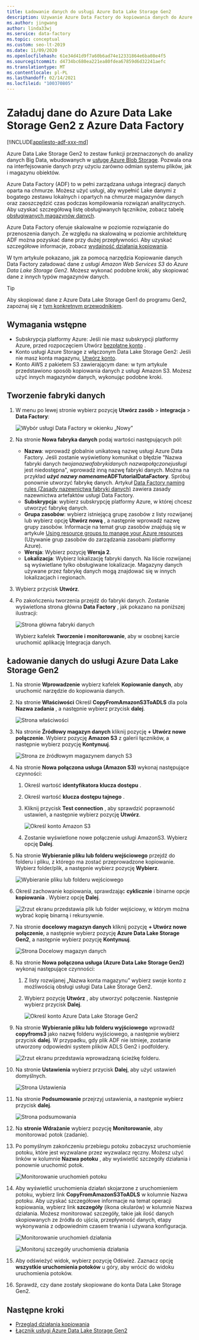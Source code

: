 ```yaml
---
title: Ładowanie danych do usługi Azure Data Lake Storage Gen2
description: Używanie Azure Data Factory do kopiowania danych do Azure Data Lake Storage Gen2
ms.author: jingwang
author: linda33wj
ms.service: data-factory
ms.topic: conceptual
ms.custom: seo-lt-2019
ms.date: 11/09/2020
ms.openlocfilehash: 61e34d41d9f7a60b6ad74e12331864e6ba08e4f5
ms.sourcegitcommit: d4734bc680ea221ea80fdea67859d6d32241aefc
ms.translationtype: MT
ms.contentlocale: pl-PL
ms.lasthandoff: 02/14/2021
ms.locfileid: "100370805"
---
```

# <a name="load-data-into-azure-data-lake-storage-gen2-with-azure-data-factory"></a>Załaduj dane do Azure Data Lake Storage Gen2 z Azure Data Factory

[!INCLUDE[appliesto-adf-xxx-md](includes/appliesto-adf-xxx-md.md)]

Azure Data Lake Storage Gen2 to zestaw funkcji przeznaczonych do analizy danych Big Data, wbudowanych w [usługę Azure Blob Storage](../storage/blobs/storage-blobs-introduction.md). Pozwala ona na interfejsowanie danych przy użyciu zarówno odmian systemu plików, jak i magazynu obiektów.

Azure Data Factory (ADF) to w pełni zarządzana usługa integracji danych oparta na chmurze. Możesz użyć usługi, aby wypełnić Lake danymi z bogatego zestawu lokalnych i opartych na chmurze magazynów danych oraz zaoszczędzić czas podczas kompilowania rozwiązań analitycznych. Aby uzyskać szczegółową listę obsługiwanych łączników, zobacz tabelę [obsługiwanych magazynów danych](copy-activity-overview.md#supported-data-stores-and-formats).

Azure Data Factory oferuje skalowalne w poziomie rozwiązanie do przenoszenia danych. Ze względu na skalowalną w poziomie architekturę ADF można pozyskać dane przy dużej przepływności. Aby uzyskać szczegółowe informacje, zobacz [wydajność działania kopiowania](copy-activity-performance.md).

W tym artykule pokazano, jak za pomocą narzędzia Kopiowanie danych Data Factory załadować dane z _usługi Amazon Web Services S3_ do _Azure Data Lake Storage Gen2_. Możesz wykonać podobne kroki, aby skopiować dane z innych typów magazynów danych.

>[!TIP]
>Aby skopiować dane z Azure Data Lake Storage Gen1 do programu Gen2, zapoznaj się z [tym konkretnym przewodnikiem](load-azure-data-lake-storage-gen2-from-gen1.md).

## <a name="prerequisites"></a>Wymagania wstępne

* Subskrypcja platformy Azure: Jeśli nie masz subskrypcji platformy Azure, przed rozpoczęciem Utwórz [bezpłatne konto](https://azure.microsoft.com/free/) .
* Konto usługi Azure Storage z włączonym Data Lake Storage Gen2: Jeśli nie masz konta magazynu, [Utwórz konto](https://ms.portal.azure.com/#create/Microsoft.StorageAccount-ARM).
* Konto AWS z pakietem S3 zawierającym dane: w tym artykule przedstawiono sposób kopiowania danych z usługi Amazon S3. Możesz użyć innych magazynów danych, wykonując podobne kroki.

## <a name="create-a-data-factory"></a>Tworzenie fabryki danych

1. W menu po lewej stronie wybierz pozycję **Utwórz zasób**  >  **integracja**  >  **Data Factory**:
   
   ![Wybór usługi Data Factory w okienku „Nowy”](./media/doc-common-process/new-azure-data-factory-menu.png)

2. Na stronie **Nowa fabryka danych** podaj wartości następujących pól:
 
    * **Nazwa**: wprowadź globalnie unikatową nazwę usługi Azure Data Factory. Jeśli zostanie wyświetlony komunikat o błędzie "Nazwa fabryki danych *twojanazwafabrykidanych nazwapołączonejusługi* jest niedostępna", wprowadź inną nazwę fabryki danych. Można na przykład _**użyć nazwy namename**_**ADFTutorialDataFactory**. Spróbuj ponownie utworzyć fabrykę danych. Artykuł [Data Factory naming rules (Zasady nazewnictwa fabryki danych)](naming-rules.md) zawiera zasady nazewnictwa artefaktów usługi Data Factory.
    * **Subskrypcja**: wybierz subskrypcję platformy Azure, w której chcesz utworzyć fabrykę danych. 
    * **Grupa zasobów**: wybierz istniejącą grupę zasobów z listy rozwijanej lub wybierz opcję **Utwórz nową** , a następnie wprowadź nazwę grupy zasobów. Informacje na temat grup zasobów znajdują się w artykule [Using resource groups to manage your Azure resources](../azure-resource-manager/management/overview.md) (Używanie grup zasobów do zarządzania zasobami platformy Azure).  
    * **Wersja**: Wybierz pozycję **Wersja 2**.
    * **Lokalizacja**: Wybierz lokalizację fabryki danych. Na liście rozwijanej są wyświetlane tylko obsługiwane lokalizacje. Magazyny danych używane przez fabrykę danych mogą znajdować się w innych lokalizacjach i regionach. 

3. Wybierz przycisk **Utwórz**.

4. Po zakończeniu tworzenia przejdź do fabryki danych. Zostanie wyświetlona strona główna **Data Factory** , jak pokazano na poniższej ilustracji: 
   
   ![Strona główna fabryki danych](./media/doc-common-process/data-factory-home-page.png)

   Wybierz kafelek **Tworzenie i monitorowanie**, aby w osobnej karcie uruchomić aplikację Integracja danych.

## <a name="load-data-into-azure-data-lake-storage-gen2"></a>Ładowanie danych do usługi Azure Data Lake Storage Gen2

1. Na stronie **Wprowadzenie** wybierz kafelek **Kopiowanie danych**, aby uruchomić narzędzie do kopiowania danych.

2. Na stronie **Właściwości** Określ **CopyFromAmazonS3ToADLS** dla pola **Nazwa zadania** , a następnie wybierz przycisk **dalej**.

    ![Strona właściwości](./media/load-azure-data-lake-storage-gen2/copy-data-tool-properties-page.png)
3. Na stronie **Źródłowy magazyn danych** kliknij pozycję **+ Utwórz nowe połączenie**. Wybierz pozycję **Amazon S3** z galerii łączników, a następnie wybierz pozycję **Kontynuuj**.
    
    ![Strona ze źródłowym magazynem danych S3](./media/load-azure-data-lake-storage-gen2/source-data-store-page-s3.png)
    
4. Na stronie **Nowa połączona usługa (Amazon S3)** wykonaj następujące czynności:

   1. Określ wartość **identyfikatora klucza dostępu** .
   2. Określ wartość **klucza dostępu tajnego** .
   3. Kliknij przycisk **Test connection** , aby sprawdzić poprawność ustawień, a następnie wybierz pozycję **Utwórz**.

      ![Określ konto Amazon S3](./media/load-azure-data-lake-storage-gen2/specify-amazon-s3-account.png)
   4. Zostanie wyświetlone nowe połączenie usługi AmazonS3. Wybierz opcję **Dalej**. 

5. Na stronie **Wybieranie pliku lub folderu wejściowego** przejdź do folderu i pliku, z którego ma zostać przeprowadzone kopiowanie. Wybierz folder/plik, a następnie wybierz pozycję **Wybierz**.

    ![Wybieranie pliku lub folderu wejściowego](./media/load-azure-data-lake-storage-gen2/choose-input-folder.png)

6. Określ zachowanie kopiowania, sprawdzając **cyklicznie** i binarne opcje **kopiowania** . Wybierz opcję **Dalej**.

    ![Zrzut ekranu przedstawia plik lub folder wejściowy, w którym można wybrać kopię binarną i rekursywnie.](./media/load-azure-data-lake-storage-gen2/specify-binary-copy.png)
    
7. Na stronie **docelowy magazyn danych** kliknij pozycję **+ Utwórz nowe połączenie**, a następnie wybierz pozycję **Azure Data Lake Storage Gen2**, a następnie wybierz pozycję **Kontynuuj**.

    ![Strona Docelowy magazyn danych](./media/load-azure-data-lake-storage-gen2/destination-data-storage-page.png)

8. Na stronie **Nowa połączona usługa (Azure Data Lake Storage Gen2)** wykonaj następujące czynności:

   1. Z listy rozwijanej „Nazwa konta magazynu” wybierz swoje konto z możliwością obsługi usługi Data Lake Storage Gen2.
   2. Wybierz pozycję **Utwórz** , aby utworzyć połączenie. Następnie wybierz przycisk **Dalej**.   

        ![Określ konto Azure Data Lake Storage Gen2](./media/load-azure-data-lake-storage-gen2/specify-azure-data-lake-storage.png)

9. Na stronie **Wybieranie pliku lub folderu wyjściowego** wprowadź **copyfroms3** jako nazwę folderu wyjściowego, a następnie wybierz przycisk **dalej**. W przypadku, gdy plik ADF nie istnieje, zostanie utworzony odpowiedni system plików ADLS Gen2 i podfoldery.

    ![Zrzut ekranu przedstawia wprowadzaną ścieżkę folderu.](./media/load-azure-data-lake-storage-gen2/specify-adls-path.png)

10. Na stronie **Ustawienia** wybierz przycisk **Dalej**, aby użyć ustawień domyślnych.

    ![Strona Ustawienia](./media/load-azure-data-lake-storage-gen2/copy-settings.png)

11. Na stronie **Podsumowanie** przejrzyj ustawienia, a następnie wybierz przycisk **dalej**.

    ![Strona podsumowania](./media/load-azure-data-lake-storage-gen2/copy-summary.png)

12. Na **stronie Wdrażanie** wybierz pozycję **Monitorowanie**, aby monitorować potok (zadanie). 
 
13. Po pomyślnym zakończeniu przebiegu potoku zobaczysz uruchomienie potoku, które jest wyzwalane przez wyzwalacz ręczny. Możesz użyć linków w kolumnie **Nazwa potoku** , aby wyświetlić szczegóły działania i ponownie uruchomić potok.

    ![Monitorowanie uruchomień potoku](./media/load-azure-data-lake-storage-gen2/monitor-pipeline-runs.png)

14. Aby wyświetlić uruchomienia działań skojarzone z uruchomieniem potoku, wybierz link **CopyFromAmazonS3ToADLS** w kolumnie Nazwa potoku. Aby uzyskać szczegółowe informacje na temat operacji kopiowania, wybierz link **szczegóły** (ikona okularów) w kolumnie Nazwa działania. Możesz monitorować szczegóły, takie jak ilość danych skopiowanych ze źródła do ujścia, przepływność danych, etapy wykonywania z odpowiednim czasem trwania i używana konfiguracja.
 
    ![Monitorowanie uruchomień działania](./media/load-azure-data-lake-storage-gen2/monitor-activity-runs.png)
    
    ![Monitoruj szczegóły uruchomienia działania](./media/load-azure-data-lake-storage-gen2/monitor-activity-run-details.png)

15. Aby odświeżyć widok, wybierz pozycję Odśwież. Zaznacz opcję **wszystkie uruchomienia potoków** u góry, aby wrócić do widoku uruchomienia potoków.

16. Sprawdź, czy dane zostały skopiowane do konta Data Lake Storage Gen2.

## <a name="next-steps"></a>Następne kroki

* [Przegląd działania kopiowania](copy-activity-overview.md)
* [Łącznik usługi Azure Data Lake Storage Gen2](connector-azure-data-lake-storage.md)
